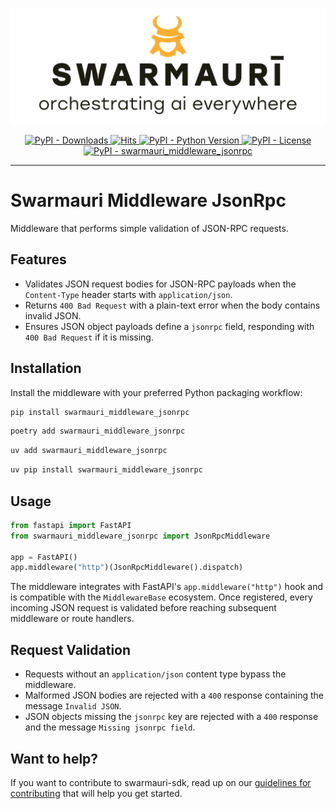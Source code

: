 ![Swarmauri Logo](https://github.com/swarmauri/swarmauri-sdk/blob/3d4d1cfa949399d7019ae9d8f296afba773dfb7f/assets/swarmauri.brand.theme.svg)

<p align="center">
    <a href="https://pypi.org/project/swarmauri_middleware_jsonrpc/">
        <img src="https://img.shields.io/pypi/dm/swarmauri_middleware_jsonrpc" alt="PyPI - Downloads"/>
    </a>
    <a href="https://hits.sh/github.com/swarmauri/swarmauri-sdk/tree/master/pkgs/standards/swarmauri_middleware_jsonrpc/">
        <img alt="Hits" src="https://hits.sh/github.com/swarmauri/swarmauri-sdk/tree/master/pkgs/standards/swarmauri_middleware_jsonrpc.svg"/>
    </a>
    <a href="https://pypi.org/project/swarmauri_middleware_jsonrpc/">
        <img src="https://img.shields.io/pypi/pyversions/swarmauri_middleware_jsonrpc" alt="PyPI - Python Version"/>
    </a>
    <a href="https://pypi.org/project/swarmauri_middleware_jsonrpc/">
        <img src="https://img.shields.io/pypi/l/swarmauri_middleware_jsonrpc" alt="PyPI - License"/>
    </a>
    <a href="https://pypi.org/project/swarmauri_middleware_jsonrpc/">
        <img src="https://img.shields.io/pypi/v/swarmauri_middleware_jsonrpc?label=swarmauri_middleware_jsonrpc&color=green" alt="PyPI - swarmauri_middleware_jsonrpc"/>
    </a>
</p>

---

# Swarmauri Middleware JsonRpc

Middleware that performs simple validation of JSON-RPC requests.

## Features

- Validates JSON request bodies for JSON-RPC payloads when the
  `Content-Type` header starts with `application/json`.
- Returns `400 Bad Request` with a plain-text error when the body contains
  invalid JSON.
- Ensures JSON object payloads define a `jsonrpc` field, responding with
  `400 Bad Request` if it is missing.

## Installation

Install the middleware with your preferred Python packaging workflow:

```bash
pip install swarmauri_middleware_jsonrpc
```

```bash
poetry add swarmauri_middleware_jsonrpc
```

```bash
uv add swarmauri_middleware_jsonrpc
```

```bash
uv pip install swarmauri_middleware_jsonrpc
```

## Usage

```python
from fastapi import FastAPI
from swarmauri_middleware_jsonrpc import JsonRpcMiddleware

app = FastAPI()
app.middleware("http")(JsonRpcMiddleware().dispatch)
```

The middleware integrates with FastAPI's `app.middleware("http")` hook and is
compatible with the `MiddlewareBase` ecosystem.  Once registered, every incoming
JSON request is validated before reaching subsequent middleware or route
handlers.

## Request Validation

- Requests without an `application/json` content type bypass the middleware.
- Malformed JSON bodies are rejected with a `400` response containing the
  message `Invalid JSON`.
- JSON objects missing the `jsonrpc` key are rejected with a `400` response and
  the message `Missing jsonrpc field`.

## Want to help?

If you want to contribute to swarmauri-sdk, read up on our
[guidelines for contributing](https://github.com/swarmauri/swarmauri-sdk/blob/master/CONTRIBUTING.md)
that will help you get started.